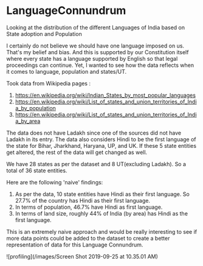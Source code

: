 # LanguageConnundrum
Looking at the distribution of the different Languages of India based on State adoption and Population


I certainly do not believe we should have one language imposed on us. That's my belief and bias. And this is supported by our Constitution itself where every state has a language supported by English so that legal proceedings can continue. Yet, I wanted to see how the data reflects when it comes to language, population and states/UT.  

Took data from Wikipedia pages : 
1) https://en.wikipedia.org/wiki/Indian_States_by_most_popular_languages
2) https://en.wikipedia.org/wiki/List_of_states_and_union_territories_of_India_by_population
3) https://en.wikipedia.org/wiki/List_of_states_and_union_territories_of_India_by_area

The data does not have Ladakh since one of the sources did not have Ladakh in its entry. The data also considers Hindi to be the first language of the state for Bihar, Jharkhand, Haryana, UP, and UK. If these 5 state entities get altered, the rest of the data will get changed as well. 

We have 28 states as per the dataset and 8 UT(excluding Ladakh). So a total of 36 state entities. 

Here are the following 'naive' findings:
1) As per the data, 10 state entities have Hindi as their first language. So 27.7% of the country has Hindi as their first language.  
2) In terms of population, 46.7%  have Hindi as first language.
3) In terms of land size, roughly 44% of India (by area) has Hindi as the first language.

This is an extremely naive approach and would be really interesting to see if more data points could be added to the dataset to create a better representation of data for this Language Connundrum.

![profiling](/images/Screen Shot 2019-09-25 at 10.35.01 AM)
